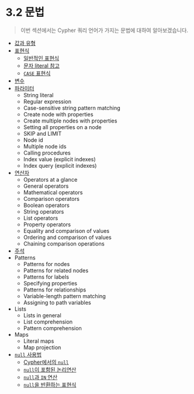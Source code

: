# 3.2 문법

> 이번 섹션에서는 Cypher 쿼리 언어가 가지는 문법에 대하여 알아보겠습니다.

* [값과 유형](/chapter3/chapter3_2_1.md)
* [표현식](/chapter3/chapter3_2_2.md)
  * [일반적인 표현식](/chapter3/chapter3_2_2.md#chapter3221)
  * [문자 literal 참고](/chapter3/chapter3_2_2.md#chapter3222)
  * [`CASE` 표현식](/chapter3/chapter3_2_2.md#chapter3223)
* [변수](/chapter3/chapter3_2_3.md)
* [파라미터](/chapter3/chapter3_2_4.md)
  * String literal
  * Regular expression
  * Case-sensitive string pattern matching
  * Create node with properties
  * Create multiple nodes with properties
  * Setting all properties on a node
  * SKIP and LIMIT
  * Node id
  * Multiple node ids
  * Calling procedures
  * Index value \(explicit indexes\)
  * Index query \(explicit indexes\)
* [연산자](/chapter3/chapter3_2_5.md)
  * Operators at a glance
  * General operators
  * Mathematical operators
  * Comparison operators
  * Boolean operators
  * String operators
  * List operators
  * Property operators
  * Equality and comparison of values
  * Ordering and comparison of values
  * Chaining comparison operations
* [주석](/chapter3/chapter3_2_6.md)
* Patterns
  * Patterns for nodes
  * Patterns for related nodes
  * Patterns for labels
  * Specifying properties
  * Patterns for relationships
  * Variable-length pattern matching
  * Assigning to path variables
* Lists
  * Lists in general
  * List comprehension
  * Pattern comprehension
* Maps
  * Literal maps
  * Map projection
* [`null` 사용법](/chapter3/chapter3_2_10.md)
  * [Cypher에서의 `null`](/chapter3/chapter3_2_10.md#chapter32101)
  * [`null`이 포함된 논리연산](/chapter3/chapter3_2_10.md#chapter32102)  
  * [`null`과 `IN` 연산](/chapter3/chapter3_2_10.md#chapter32103)
  * [`null`을 반환하는 표현식](/chapter3/chapter3_2_10.md#chapter32104)



